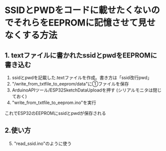 # SSIDとPWDをコードに載せたくないのでそれらをEEPROMに記憶させて見せなくする方法

## 1. textファイルに書かれたssidとpwdをEEPROMに書き込む
  1. ssidとpwdを記載した.textファイルを作成。書き方は「ssid改行pwd」
  2. "/write_from_txtfile_to_eeprom/data"に①ファイルを保存
  3. ArduinoAPIツール/ESP32SketchDataUploadを押す (シリアルモニタは閉じておく)
  4. "write_from_txtfile_to_eeprom.ino"を実行
  
  これでESP32のEEPROMにssidとpwdが保存される

## 2.使い方
　5. "read_ssid.ino"のように使う

